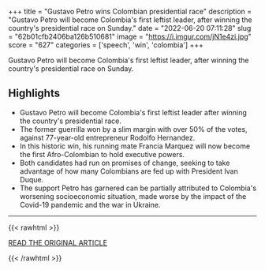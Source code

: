 +++
title = "Gustavo Petro wins Colombian presidential race"
description = "Gustavo Petro will become Colombia's first leftist leader, after winning the country's presidential race on Sunday."
date = "2022-06-20 07:11:28"
slug = "62b01cfb2406ba126b510681"
image = "https://i.imgur.com/jN1e4zi.jpg"
score = "627"
categories = ['speech', 'win', 'colombia']
+++

Gustavo Petro will become Colombia's first leftist leader, after winning the country's presidential race on Sunday.

## Highlights

- Gustavo Petro will become Colombia's first leftist leader after winning the country's presidential race.
- The former guerrilla won by a slim margin with over 50% of the votes, against 77-year-old entrepreneur Rodolfo Hernandez.
- In this historic win, his running mate Francia Marquez will now become the first Afro-Colombian to hold executive powers.
- Both candidates had run on promises of change, seeking to take advantage of how many Colombians are fed up with President Ivan Duque.
- The support Petro has garnered can be partially attributed to Colombia's worsening socioeconomic situation, made worse by the impact of the Covid-19 pandemic and the war in Ukraine.

---

{{< rawhtml >}}
  <p class="article-category">
    <a target="_blank" href="https://www.cnn.com/2022/06/17/americas/gustavo-petro-profile-intl-latam/index.html">READ THE ORIGINAL ARTICLE</a>
  </p>
{{< /rawhtml >}}
